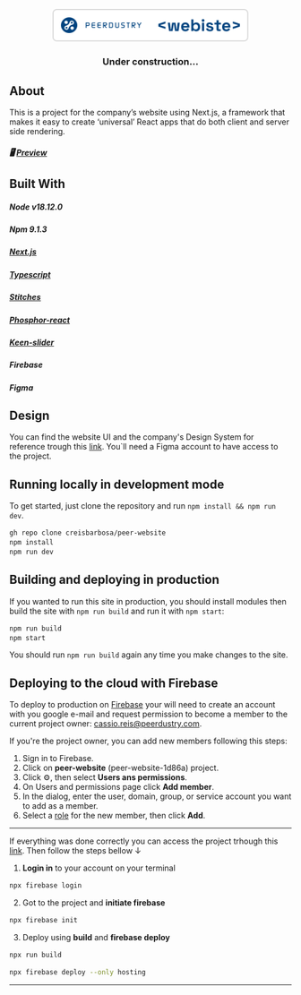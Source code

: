 <p align="center">
  <img src="./src/assets/peerdustry_badge.svg" width="350px"/>
</p>
<h3 align="center"> 
	Under construction...
</h3>

## About

This is a project for the company’s website using Next.js, a framework that makes it easy to create ‘universal’ React apps that do both client and server side rendering.

##### 🖥️ [Preview](https://peer-website-1d86a.web.app/)

## Built With

##### Node v18.12.0

##### Npm 9.1.3

##### [Next.js](https://nextjs.org/)

##### [Typescript](https://nextjs.org/)

##### [Stitches](https://stitches.dev/ )

##### [Phosphor-react](https://github.com/phosphor-icons/phosphor-react)

##### [Keen-slider](https://keen-slider.io/)

##### Firebase

##### Figma

## Design

You can find the website UI and the company's Design System for reference trough this [link](https://www.figma.com/file/LATwL1cRB3Zd1h5lbmzLFM/Website?node-id=196%3A2032&t=5LElUSftVaufJFJ0-1). You`ll need a Figma account to have access to the project.

## Running locally in development mode

To get started, just clone the repository and run `npm install && npm run dev`.
  
```sh
gh repo clone creisbarbosa/peer-website
npm install
npm run dev
```

## Building and deploying in production

If you wanted to run this site in production, you should install modules then build the site with `npm run build` and run it with `npm start`:

```sh
npm run build
npm start
```

You should run `npm run build` again any time you make changes to the site.

## Deploying to the cloud with Firebase

  To deploy to production on [Firebase](https://firebase.google.com/) your will need to create an account with you google e-mail and request permission to become a member to the current project owner: cassio.reis@peerdustry.com.
  
  If you're the project owner, you can add new members following this steps:
  
  1. Sign in to Firebase.
  2. Click on **peer-website** (peer-website-1d86a) project.
  3. Click ⚙︎, then select **Users ans permissions**.
  4. On Users and permissions page click **Add member**.
  5. In the dialog, enter the user, domain, group, or service account you want to add as a member.
  6. Select a [role](https://firebase.google.com/docs/projects/iam/overview) for the new member, then click **Add**.

---

  If everything was done correctly you can access the project trhough this [link](https://console.firebase.google.com/project/peer-website-1d86a/overview). Then follow the steps bellow ↓
  
  1. **Login in** to your account on your terminal

  ```sh
  npx firebase login
  ```

  2.  Got to the project and **initiate firebase**

  ```sh
  npx firebase init
  ```

  3. Deploy using **build** and **firebase deploy**

  ```sh
  npx run build
  ```

  ```sh
  npx firebase deploy --only hosting
  ```

  ---
